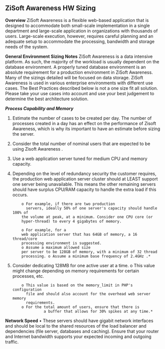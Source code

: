 ## **ZiSoft Awareness HW Sizing**

**Overview**
ZiSoft Awareness is a flexible web-based application that is designed to accommodate both small-scale
implementation in a single department and large-scale application in organizations with thousands of users.
Large-scale execution, however, requires careful planning and an adequate setup to accommodate the
processing, bandwidth and storage needs of the system.

**General Environment Sizing Notes**
ZiSoft Awareness is a data intensive platform. As such, the majority of the workload is usually dependent on
the database environment. A properly tuned database environment is an absolute requirement for a
production environment in ZiSoft Awareness. Many of the sizings detailed will be focused on data storage.
ZiSoft Awareness is used in various enterprise environments with different use cases. The Best Practices
described below is not a one size fit all solution. Please take your use cases into account and use your best
judgement to determine the best architecture solution.

***Process Capability and Memory***

 1. Estimate the number of cases to be created per day. The number of
    processes created in a day has an effect on the performance of
    Zisoft Awareness, which is why its important to have an estimate
    before sizing the server. 
    
 2. Consider the total number of nominal users
    that are expected to be using Zisoft Awareness .
    
 3. Use a web application server tuned for medium CPU and memory capacity.
   
    
 4. Depending on the level of redundancy security the customer requires,
    the production web application server cluster should at LEAST
    support one server being unavailable. This means the other remaining
    servers should have surplus CPU/RAM capacity to handle the extra
    load if this occurs. 
		    
		    o For example, if there are two production
		      servers, ideally 50% of one server's capacity should handle 100% of
		    the volume at peak, at a minimum. Consider one CPU core (or
		    hyper-thread) to every 4 gigabytes of memory. 
		    
		    o For example, for a
		    web application server that has 64GB of memory, a 16 thread/core
		    processing environment is suggested. 
		    o Assume a maximum allowed size
		    per server to be 128GB of memory, with a minimum of 32 thread
		    processing. o Assume a minimum base frequency of 2.4GHz .*
   
    
 5. Consider dedicating 128MB for one active user at a time. o This value might
    change depending on memory requirements for certain processes, etc.
		    
		    o This value is based on the memory_limit in PHP's configuration
		      file and should also account for the overhead web server memory
		      requirements. 
		    o For the total amount of users, ensure that there is
                      a buffer that allows for 30% spikes at any time.*

**Network Speed**
• These servers should have gigabit network interfaces and should be local to the shared resources of
the load balancer and dependencies (file server, databases and caching). Ensure that your router and
Internet bandwidth supports your expected incoming and outgoing traffic.



